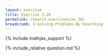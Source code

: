 ```yaml
---
layout: exercise
title: Exercise 3.28
permalink: /search-exercises/ex_28/
breadcrumb: 3-Solving-Problems-By-Searching
---
```


{% include mathjax_support %}

<div><i class="arrow-up loader" data-chapter="search-exercises" data-exercise="ex_28" data-rating="0"></i></div>
{% include_relative question.md %}
